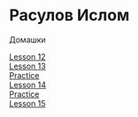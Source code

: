 # Расулов Ислом
Домашки

[Lesson 12](https://rasulovislom.github.io/bootstrap_project/src/ "html+css+bootstrap")<br/>
[Lesson 13](https://rasulovislom.github.io/lesson_13/src/ "pixel-perfect")<br/>
[Practice](https://rasulovislom.github.io/lesson_14/src/ "Header")<br/>
[Lesson 14](https://rasulovislom.github.io/lesson_15/ "Fonts")<br/>
[Practice](https://rasulovislom.github.io/lesson_15_practic/scr/ "Main page")<br/>
[Lesson 15](https://rasulovislom.github.io/lesson_15/src/ "Hover")
